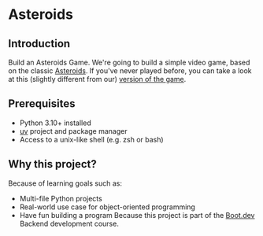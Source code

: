 # Asteroids
## Introduction
Build an Asteroids Game. We're going to build a simple video game, based on the classic [Asteroids](https://en.wikipedia.org/wiki/Asteroids_(video_game)). If you've never played before, you can take a look at this (slightly different from our) [version of the game](https://www.echalk.co.uk/amusements/Games/asteroidsClassic/ateroids.html).

## Prerequisites
- Python 3.10+ installed
- [uv](https://docs.astral.sh/uv/getting-started/installation/) project and package manager
- Access to a unix-like shell (e.g. zsh or bash)

## Why this project?
Because of learning goals such as:
- Multi-file Python projects
- Real-world use case for object-oriented programming
- Have fun building a program
Because this project is part of the [Boot.dev](https://boot.dev) Backend development course.


